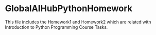# GlobalAIHubPythonHomework
This file includes the Homework1 and Homework2 which are related with Introduction to Python Programming Course Tasks.
